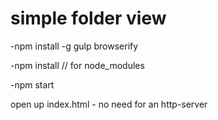 # simple folder view

-npm install -g gulp browserify

-npm install // for node_modules

-npm start

open up index.html  - no need for an http-server
